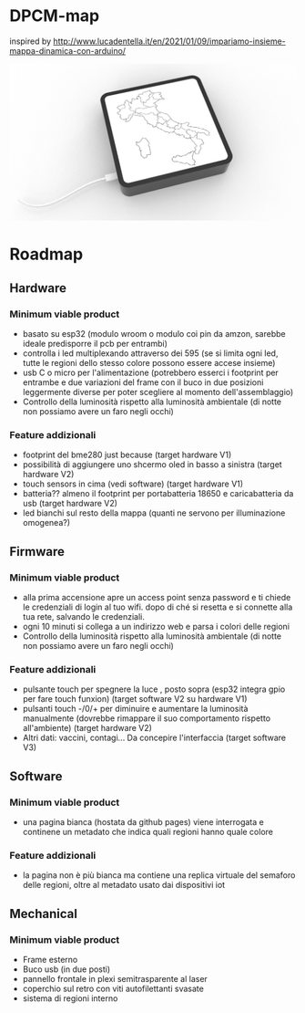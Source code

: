 # DPCM-map
inspired by http://www.lucadentella.it/en/2021/01/09/impariamo-insieme-mappa-dinamica-con-arduino/


![dpcm](proof-of-concept/proof-of-concept-v.jpg)

# Roadmap
## Hardware
### Minimum viable product
- basato su esp32 (modulo wroom o modulo coi pin da amzon, sarebbe ideale predisporre il pcb per entrambi)
- controlla i led multiplexando attraverso dei 595 (se si limita ogni led, tutte le regioni dello stesso colore possono essere accese insieme)
- usb C o micro per l'alimentazione (potrebbero esserci i footprint per entrambe e due variazioni del frame con il buco in due posizioni leggermente diverse per poter scegliere al momento dell'assemblaggio)
- Controllo della luminosità rispetto alla luminosità ambientale (di notte non possiamo avere un faro negli occhi)

### Feature addizionali
- footprint del bme280 just because (target hardware V1)
- possibilità di aggiungere uno shcermo oled in basso a sinistra (target hardware V2)
- touch sensors in cima (vedi software) (target hardware V1)
- batteria?? almeno il footprint per portabatteria 18650 e caricabatteria da usb (target hardware V2)
- led bianchi sul resto della mappa (quanti ne servono per illuminazione omogenea?)

## Firmware 
### Minimum viable product
- alla prima accensione apre un access point senza password e ti chiede le credenziali di login al tuo wifi. dopo di ché si resetta e si connette alla tua rete, salvando le credenziali. 
- ogni 10 minuti si collega a un indirizzo web e parsa i colori delle regioni
- Controllo della luminosità rispetto alla luminosità ambientale (di notte non possiamo avere un faro negli occhi)
### Feature addizionali
- pulsante touch per spegnere la luce , posto sopra (esp32 integra gpio per fare touch funxion)  (target software V2 su hardware V1)
- pulsanti touch -/0/+ per diminuire e aumentare la luminosità manualmente (dovrebbe rimappare il suo comportamento rispetto all'ambiente)  (target hardware V2)
- Altri dati: vaccini, contagi... Da concepire l'interfaccia (target software V3)


## Software
### Minimum viable product
- una pagina bianca (hostata da github pages) viene interrogata e continene un metadato che indica quali regioni hanno quale colore
### Feature addizionali
- la pagina non è più bianca ma contiene una replica virtuale del semaforo delle regioni, oltre al metadato usato dai dispositivi iot

## Mechanical
### Minimum viable product
- Frame esterno
- Buco usb (in due posti)
- pannello frontale in plexi semitrasparente al laser
- coperchio sul retro con viti autofilettanti svasate
- sistema di regioni interno
